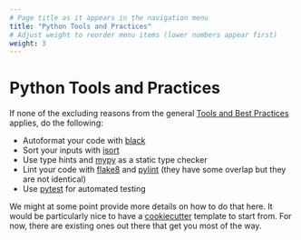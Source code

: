 ```yaml
---
# Page title as it appears in the navigation menu
title: "Python Tools and Practices"
# Adjust weight to reorder menu items (lower numbers appear first)
weight: 3
---
```


# Python Tools and Practices

If none of the excluding reasons from the general [Tools and Best
Practices](https://sa2c.github.io/RSE-handbook/docs/technical_practices#tools_and_best_practices)
applies, do the following:

- Autoformat your code with [black](https://github.com/psf/black)
- Sort your inputs with [isort](https://pycqa.github.io/isort/)
- Use type hints and [mypy](https://mypy.readthedocs.io/en/stable/) as a static
  type checker
- Lint your code with [flake8](https://flake8.pycqa.org/en/latest/) and
  [pylint](https://pylint.pycqa.org/en/latest/) (they have some overlap but they
  are not identical)
- Use [pytest](https://docs.pytest.org/en/7.2.x/) for automated testing

We might at some point provide more details on how to do that here. It would be
particularly nice to have a [cookiecutter](https://www.cookiecutter.io/)
template to start from. For now, there are existing ones out there that get you
most of the way.
